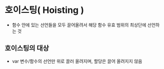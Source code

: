 # 호이스팅( Hoisting )
- 함수 안에 있는 선언들을 모두 끌어올려서 해당 함수 유효 범위의 최상단에 선언하는 것

## 호이스팅의 대상
- var 변수/함수의 선언만 위로 끌러 올려지며, 할당은 끌어 올려지지 않음